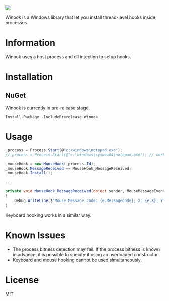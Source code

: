 ![](doc/Winook_readme.png)

Winook is a Windows library that let you install thread-level hooks inside processes.

# Information

Winook uses a host process and dll injection to setup hooks.

# Installation

## NuGet

Winook is currently in pre-release stage.
```
Install-Package -IncludePrerelease Winook
```

# Usage

``` csharp
_process = Process.Start(@"c:\windows\notepad.exe");
//_process = Process.Start(@"c:\windows\syswow64\notepad.exe"); // works also with 32-bit

_mouseHook = new MouseHook(_process.Id);
_mouseHook.MessageReceived += MouseHook_MessageReceived;
_mouseHook.Install();

...

private void MouseHook_MessageReceived(object sender, MouseMessageEventArgs e)
{
    Debug.WriteLine($"Mouse Message Code: {e.MessageCode}; X: {e.X}; Y: {e.Y}; Delta: {e.Delta}");
}
```

Keyboard hooking works in a similar way.

# Known Issues

- The process bitness detection may fail. If the process bitness is known in advance, it is possible to specify it using an overloaded constructor.
- Keyboard and mouse hooking cannot be used simultaneously.

# License

MIT
